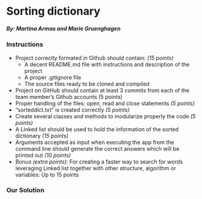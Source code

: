 # Sorting dictionary
##### By: Martina Armas and Marie Gruenghagen
### Instructions
* Project correctly formated in Github should contain: _(15 points)_
  * A decent README.md file with instructions and description of the project
  * A proper .gitignore file
  * The source files ready to be cloned and compiled
* Project on GitHub should contain at least 3 commits from each of the team member’s Github accounts (5 points)
* Proper handling of the files: open, read and close statements _(5 points)_
* “sorteddict.txt” is created correctly _(5 points)_
* Create several classes and methods to modularize properly the code _(5 points)_
* A Linked list should be used to hold the information of the sorted dictionary _(15 points)_
* Arguments accepted as input when executing the app from the command line should generate the correct answers which will be printed out _(10 points)_
* Bonus _(extra points)_: For creating a faster way to search for words leveraging Linked list together with other structure, algorithm or variables: Up to 15 points

### Our Solution

